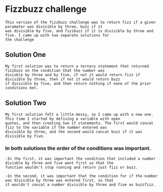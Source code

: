 # Fizzbuzz challenge
    This version of the fizzbuzz challenge was to return fizz if a given paramater was divisible by three, buzz if it
    was divisible by five, and fizzbuzz if it is divisible by three and five. I came up with two separate solutions for
    the challenge
    
## Solution One
    My first solution was to return a ternary statement that returned fizzbuzz on the condition that the number was
    divisble by three and by five, if not it would return fizz if divisible by three, then if not it would return buzz
    if divisible by five, and then return nothing if none of the prior conditions met.
    
## Solution Two
    My first solution felt a little messy, so I came up with a new one. This time I started by defining a variable with open
    quotes, and then creating two if statements. The first would concat fizz to the variable if the number entered was
    divisible by three, and the second would concat buzz if it was divisible by five.
    
### In both solutions the order of the conditions was important. 
    -In the first, it was important the condition that included a number divisble by three and five went first so that the
    function wouldn't stop running and return just fizz or buzz. 
    
    -In the second, it was important that the condition for if the number was divisible by three was entered first, so that
    it wouldn't concat a number divisible by three and five as buzzfizz. 

